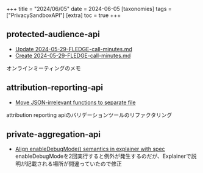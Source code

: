 +++
title = "2024/06/05"
date = 2024-06-05
[taxonomies]
tags = ["PrivacySandboxAPI"]
[extra]
toc = true
+++


## protected-audience-api
* [Update 2024-05-29-FLEDGE-call-minutes.md](https://github.com/WICG/turtledove/commit/75867d603881fe1d06faab3a040768ccd10849d5)
* [Create 2024-05-29-FLEDGE-call-minutes.md](https://github.com/WICG/turtledove/commit/2ec8b89b53c629386a8ac78d886afe92cb410b4e)

オンラインミーティングのメモ

## attribution-reporting-api
* [Move JSON-irrelevant functions to separate file](https://github.com/WICG/attribution-reporting-api/commit/dbfa6a48e2516b8161abdc2025492c5cebb331ae)

attribution reporting apiのバリデーションツールのリファクタリング

## private-aggregation-api
* [Align enableDebugMode() semantics in explainer with spec](https://github.com/patcg-individual-drafts/private-aggregation-api/commit/a321c7ccdaebad022a0d409ded9fdc3e47e3d355)
enableDebugModeを2回実行すると例外が発生するのだが、Explainerで説明が記載される場所が間違っていたので修正
